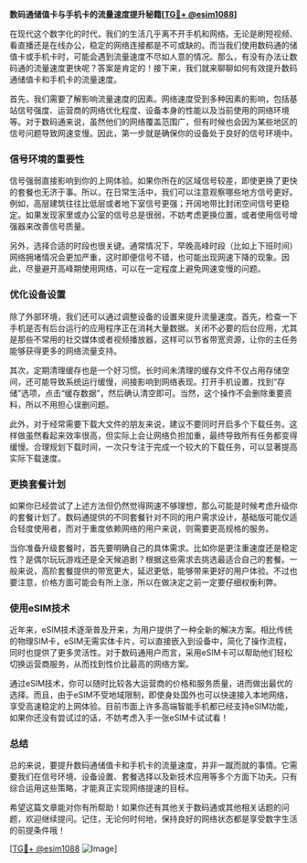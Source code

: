 **数码通储值卡与手机卡的流量速度提升秘籍[[TG💪+ @esim1088](https://t.me/s/esim1088)]**

在现代这个数字化的时代，我们的生活几乎离不开手机和网络。无论是刷短视频、看直播还是在线办公，稳定的网络连接都是不可或缺的。而当我们使用数码通的储值卡或手机卡时，可能会遇到流量速度不尽如人意的情况。那么，有没有办法让数码通的流量速度更快呢？答案是肯定的！接下来，我们就来聊聊如何有效提升数码通储值卡和手机卡的流量速度。

首先，我们需要了解影响流量速度的因素。网络速度受到多种因素的影响，包括基站信号强度、运营商的网络优化程度、设备本身的性能以及当前使用的网络环境等。对于数码通来说，虽然他们的网络覆盖范围广，但有时候也会因为某些地区的信号问题导致网速变慢。因此，第一步就是确保你的设备处于良好的信号环境中。

### 信号环境的重要性

信号强弱直接影响到你的上网体验。如果你所在的区域信号较差，即使更换了更快的套餐也无济于事。所以，在日常生活中，我们可以注意观察哪些地方信号更好。例如，高层建筑往往比低层或者地下室信号更强；开阔地带比封闭空间信号更稳定。如果发现家里或办公室的信号总是很弱，不妨考虑更换位置，或者使用信号增强器来改善信号质量。

另外，选择合适的时段也很关键。通常情况下，早晚高峰时段（比如上下班时间）网络拥堵情况会更加严重，这时即便信号不错，也可能出现网速下降的现象。因此，尽量避开高峰期使用网络，可以在一定程度上避免网速变慢的问题。

### 优化设备设置

除了外部环境，我们还可以通过调整设备的设置来提升流量速度。首先，检查一下手机是否有后台运行的应用程序正在消耗大量数据。关闭不必要的后台应用，尤其是那些不常用的社交媒体或者视频播放器，这样可以节省带宽资源，让你的主任务能够获得更多的网络流量支持。

其次，定期清理缓存也是一个好习惯。长时间未清理的缓存文件不仅占用存储空间，还可能导致系统运行缓慢，间接影响到网络表现。打开手机设置，找到“存储”选项，点击“缓存数据”，然后确认清空即可。当然，这个操作不会删除重要资料，所以不用担心误删问题。

此外，对于经常需要下载大文件的朋友来说，建议不要同时开启多个下载任务。这样做虽然看起来效率很高，但实际上会让网络负担加重，最终导致所有任务都变得缓慢。合理规划下载时间，一次只专注于完成一个较大的下载任务，可以显著提高实际下载速度。

### 更换套餐计划

如果你已经尝试了上述方法但仍然觉得网速不够理想，那么可能是时候考虑升级你的套餐计划了。数码通提供的不同套餐针对不同的用户需求设计，基础版可能仅适合轻度使用者，而对于重度依赖网络的用户来说，则需要更高规格的服务。

当你准备升级套餐时，首先要明确自己的具体需求。比如你是更注重速度还是稳定性？是偶尔玩玩游戏还是全天候追剧？根据这些需求去挑选最适合自己的套餐。一般来说，高阶套餐提供的带宽更大，延迟更低，能够带来更好的用户体验。不过也要注意，价格方面可能会有所上涨，所以在做决定之前一定要仔细权衡利弊。

### 使用eSIM技术

近年来，eSIM技术逐渐普及开来，为用户提供了一种全新的解决方案。相比传统的物理SIM卡，eSIM无需实体卡片，可以直接嵌入到设备中，简化了操作流程，同时也提供了更多灵活性。对于数码通用户而言，采用eSIM卡可以帮助他们轻松切换运营商服务，从而找到性价比最高的网络方案。

通过eSIM技术，你可以随时比较各大运营商的价格和服务质量，进而做出最优的选择。而且，由于eSIM不受地域限制，即使身处国外也可以快速接入本地网络，享受高速稳定的上网体验。目前市面上许多高端智能手机都已经支持eSIM功能，如果你还没有尝试过的话，不妨考虑入手一张eSIM卡试试看！

### 总结

总的来说，要提升数码通储值卡和手机卡的流量速度，并非一蹴而就的事情。它需要我们在信号环境、设备设置、套餐选择以及新技术应用等多个方面下功夫。只有综合运用这些策略，才能真正实现网络提速的目标。

希望这篇文章能对你有所帮助！如果你还有其他关于数码通或其他相关话题的问题，欢迎继续提问。记住，无论何时何地，保持良好的网络状态都是享受数字生活的前提条件哦！

[[TG💪+ @esim1088](https://t.me/s/esim1088) ![Image](https://i.postimg.cc/4NQfJmqS/Snipaste-2025-05-13-00-14-12.png)]